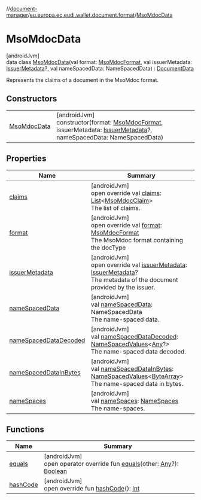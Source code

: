 //[document-manager](../../../index.md)/[eu.europa.ec.eudi.wallet.document.format](../index.md)/[MsoMdocData](index.md)

# MsoMdocData

[androidJvm]\
data class [MsoMdocData](index.md)(val format: [MsoMdocFormat](../-mso-mdoc-format/index.md), val issuerMetadata: [IssuerMetadata](../../eu.europa.ec.eudi.wallet.document.metadata/-issuer-metadata/index.md)?, val nameSpacedData: NameSpacedData) : [DocumentData](../-document-data/index.md)

Represents the claims of a document in the MsoMdoc format.

## Constructors

| | |
|---|---|
| [MsoMdocData](-mso-mdoc-data.md) | [androidJvm]<br>constructor(format: [MsoMdocFormat](../-mso-mdoc-format/index.md), issuerMetadata: [IssuerMetadata](../../eu.europa.ec.eudi.wallet.document.metadata/-issuer-metadata/index.md)?, nameSpacedData: NameSpacedData) |

## Properties

| Name | Summary |
|---|---|
| [claims](claims.md) | [androidJvm]<br>open override val [claims](claims.md): [List](https://kotlinlang.org/api/latest/jvm/stdlib/kotlin-stdlib/kotlin.collections/-list/index.html)&lt;[MsoMdocClaim](../-mso-mdoc-claim/index.md)&gt;<br>The list of claims. |
| [format](format.md) | [androidJvm]<br>open override val [format](format.md): [MsoMdocFormat](../-mso-mdoc-format/index.md)<br>The MsoMdoc format containing the docType |
| [issuerMetadata](issuer-metadata.md) | [androidJvm]<br>open override val [issuerMetadata](issuer-metadata.md): [IssuerMetadata](../../eu.europa.ec.eudi.wallet.document.metadata/-issuer-metadata/index.md)?<br>The metadata of the document provided by the issuer. |
| [nameSpacedData](name-spaced-data.md) | [androidJvm]<br>val [nameSpacedData](name-spaced-data.md): NameSpacedData<br>The name-spaced data. |
| [nameSpacedDataDecoded](name-spaced-data-decoded.md) | [androidJvm]<br>val [nameSpacedDataDecoded](name-spaced-data-decoded.md): [NameSpacedValues](../../eu.europa.ec.eudi.wallet.document/-name-spaced-values/index.md)&lt;[Any](https://kotlinlang.org/api/latest/jvm/stdlib/kotlin-stdlib/kotlin/-any/index.html)?&gt;<br>The name-spaced data decoded. |
| [nameSpacedDataInBytes](name-spaced-data-in-bytes.md) | [androidJvm]<br>val [nameSpacedDataInBytes](name-spaced-data-in-bytes.md): [NameSpacedValues](../../eu.europa.ec.eudi.wallet.document/-name-spaced-values/index.md)&lt;[ByteArray](https://kotlinlang.org/api/latest/jvm/stdlib/kotlin-stdlib/kotlin/-byte-array/index.html)&gt;<br>The name-spaced data in bytes. |
| [nameSpaces](name-spaces.md) | [androidJvm]<br>val [nameSpaces](name-spaces.md): [NameSpaces](../../eu.europa.ec.eudi.wallet.document/-name-spaces/index.md)<br>The name-spaces. |

## Functions

| Name | Summary |
|---|---|
| [equals](equals.md) | [androidJvm]<br>open operator override fun [equals](equals.md)(other: [Any](https://kotlinlang.org/api/latest/jvm/stdlib/kotlin-stdlib/kotlin/-any/index.html)?): [Boolean](https://kotlinlang.org/api/latest/jvm/stdlib/kotlin-stdlib/kotlin/-boolean/index.html) |
| [hashCode](hash-code.md) | [androidJvm]<br>open override fun [hashCode](hash-code.md)(): [Int](https://kotlinlang.org/api/latest/jvm/stdlib/kotlin-stdlib/kotlin/-int/index.html) |
